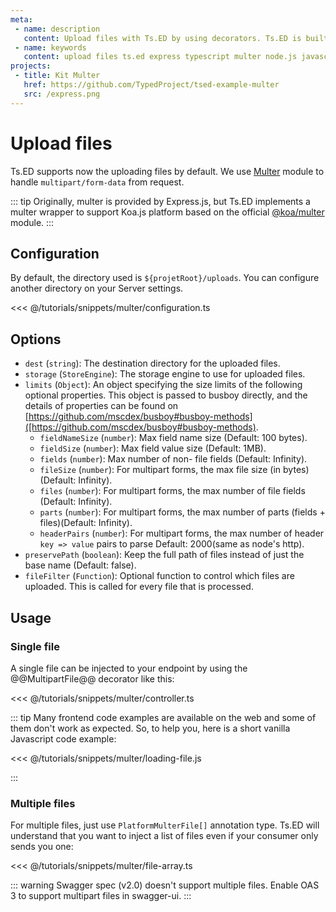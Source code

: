 ```yaml
---
meta:
 - name: description
   content: Upload files with Ts.ED by using decorators. Ts.ED is built on top of Express/Koa and use TypeScript language.
 - name: keywords
   content: upload files ts.ed express typescript multer node.js javascript decorators
projects:   
 - title: Kit Multer
   href: https://github.com/TypedProject/tsed-example-multer
   src: /express.png
---
```

# Upload files

Ts.ED supports now the uploading files by default. We use [Multer](https://github.com/expressjs/multer) module
to handle `multipart/form-data` from request. 

<Projects type="projects"/>

::: tip
Originally, multer is provided by Express.js, but Ts.ED implements a multer wrapper to support Koa.js platform based on the official [@koa/multer](https://www.npmjs.com/package/@koa/multer) module.
:::

## Configuration

By default, the directory used is `${projetRoot}/uploads`. You can configure another directory on your Server settings.


<Tabs class="-code">
  <Tab label="Configuration" icon="bx-code-alt">

<<< @/tutorials/snippets/multer/configuration.ts

  </Tab>
  <Tab label="CodeSandbox" icon="bxl-codepen">

<CodeSandbox sandboxId="rough-frost-6bi81" title="Multer example" />

  </Tab>
</Tabs>  

## Options

- `dest` (`string`): The destination directory for the uploaded files.
- `storage` (`StoreEngine`): The storage engine to use for uploaded files.
- `limits` (`Object`): An object specifying the size limits of the following optional properties. This object is passed to busboy directly, and the details of properties can be found on [https://github.com/mscdex/busboy#busboy-methods]([https://github.com/mscdex/busboy#busboy-methods).
  - `fieldNameSize` (`number`): Max field name size (Default: 100 bytes).
  - `fieldSize` (`number`): Max field value size (Default: 1MB).
  - `fields` (`number`): Max number of non- file fields (Default: Infinity).
  - `fileSize` (`number`): For multipart forms, the max file size (in bytes)(Default: Infinity).
  - `files` (`number`): For multipart forms, the max number of file fields (Default: Infinity).
  - `parts` (`number`): For multipart forms, the max number of parts (fields + files)(Default: Infinity).
  - `headerPairs` (`number`): For multipart forms, the max number of header `key => value` pairs to parse Default: 2000(same as node's http).
- `preservePath` (`boolean`): Keep the full path of files instead of just the base name (Default: false).
- `fileFilter` (`Function`): Optional function to control which files are uploaded. This is called for every file that is processed.

## Usage 
### Single file
A single file can be injected to your endpoint by using the @@MultipartFile@@ decorator like this:

<<< @/tutorials/snippets/multer/controller.ts

::: tip
Many frontend code examples are available on the web and some of them don't work as expected. So, to help you, here is a short vanilla Javascript code example:

<<< @/tutorials/snippets/multer/loading-file.js

:::

### Multiple files

For multiple files, just use `PlatformMulterFile[]` annotation type. Ts.ED will understand that you want to inject a list of files even if your consumer only sends you one:

<<< @/tutorials/snippets/multer/file-array.ts

::: warning
Swagger spec (v2.0) doesn't support multiple files. Enable OAS 3 to support multipart files in swagger-ui.
:::
